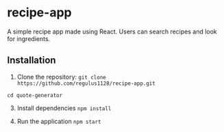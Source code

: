 # recipe-app
A simple recipe app made using React. Users can search recipes and look for ingredients.

## Installation

1. Clone the repository:
`git clone https://github.com/regulus1128/recipe-app.git`

  `cd quote-generator`

3. Install dependencies
`npm install`

4. Run the application
`npm start`
